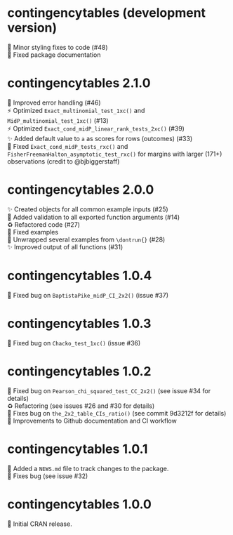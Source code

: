 # contingencytables (development version)

:lipstick: Minor styling fixes to code (#48)<br>
:memo: Fixed package documentation

# contingencytables 2.1.0

:safety_vest: Improved error handling (#46)<br>
:zap: Optimized `Exact_multinomial_test_1xc()` and `MidP_multinomial_test_1xc()` (#13)<br>
:zap: Optimized `Exact_cond_midP_linear_rank_tests_2xc()` (#39)<br>
:sparkles: Added default value to `a` as scores for rows (outcomes) (#33)<br>
:bug: Fixed `Exact_cond_midP_tests_rxc()` and `FisherFreemanHalton_asymptotic_test_rxc()` for margins with larger (171+) observations (credit to @bjbiggerstaff)

# contingencytables 2.0.0

:sparkles: Created objects for all common example inputs (#25)<br>
:safety_vest: Added validation to all exported function arguments (#14)<br>
:recycle: Refactored code (#27)<br>
:memo: Fixed examples<br>
:memo: Unwrapped several examples from `\dontrun{}` (#28)<br>
:sparkles: Improved output of all functions (#31)

# contingencytables 1.0.4

:bug: Fixed bug on `BaptistaPike_midP_CI_2x2()` (issue #37)

# contingencytables 1.0.3

:bug: Fixed bug on `Chacko_test_1xc()` (issue #36)

# contingencytables 1.0.2

:bug: Fixed bug on `Pearson_chi_squared_test_CC_2x2()` (see issue #34 for details)<br>
:recycle: Refactoring (see issues #26 and #30 for details)<br>
:bug: Fixes bug on `the_2x2_table_CIs_ratio()` (see commit 9d3212f for details)<br>
:construction_worker: Improvements to Github documentation and CI workflow

# contingencytables 1.0.1

:memo: Added a `NEWS.md` file to track changes to the package.<br>
:bug: Fixes bug (see issue #32)

# contingencytables 1.0.0

:tada: Initial CRAN release.
